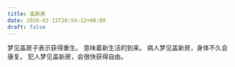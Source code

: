 ```yaml
---
title: 盖新房
date: 2020-02-15T20:54:12+08:00
draft: false
---
```


梦见盖房子表示获得重生。
意味着新生活的到来。
病人梦见盖新房，身体不久会康复。
犯人梦见盖新房，会很快获得自由。
